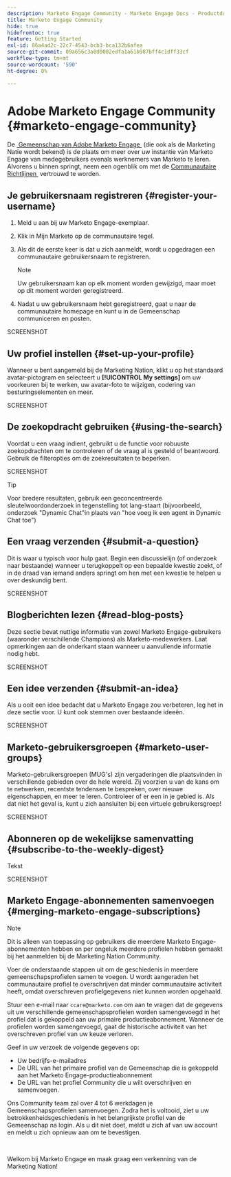 ```yaml
---
description: Marketo Engage Community - Marketo Engage Docs - Productdocumentatie
title: Marketo Engage Community
hide: true
hidefromtoc: true
feature: Getting Started
exl-id: 86a4ad2c-22c7-4543-bcb3-bca132b6afea
source-git-commit: 09a656c3a0d0002edfa1a61b987bff4c1dff33cf
workflow-type: tm+mt
source-wordcount: '590'
ht-degree: 0%

---
```


# Adobe Marketo Engage Community {#marketo-engage-community}

De [&#x200B; Gemeenschap van Adobe Marketo Engage &#x200B;](https://nation.marketo.com/) (die ook als de Marketing Natie wordt bekend) is de plaats om meer over uw instantie van Marketo Engage van medegebruikers evenals werknemers van Marketo te leren. Alvorens u binnen springt, neem een ogenblik om met de [&#x200B; Communautaire Richtlijnen &#x200B;](https://nation.marketo.com/t5/community-guidelines/ct-p/community-guidelines) vertrouwd te worden.

## Je gebruikersnaam registreren {#register-your-username}

1. Meld u aan bij uw Marketo Engage-exemplaar.

1. Klik in Mijn Marketo op de communautaire tegel.

1. Als dit de eerste keer is dat u zich aanmeldt, wordt u opgedragen een communautaire gebruikersnaam te registreren.

   >[!NOTE]
   >
   >Uw gebruikersnaam kan op elk moment worden gewijzigd, maar moet op dit moment worden geregistreerd.

1. Nadat u uw gebruikersnaam hebt geregistreerd, gaat u naar de communautaire homepage en kunt u in de Gemeenschap communiceren en posten.

SCREENSHOT

## Uw profiel instellen {#set-up-your-profile}

Wanneer u bent aangemeld bij de Marketing Nation, klikt u op het standaard avatar-pictogram en selecteert u **[!UICONTROL My settings]** om uw voorkeuren bij te werken, uw avatar-foto te wijzigen, codering van besturingselementen en meer.

SCREENSHOT

## De zoekopdracht gebruiken {#using-the-search}

Voordat u een vraag indient, gebruikt u de functie voor robuuste zoekopdrachten om te controleren of de vraag al is gesteld of beantwoord. Gebruik de filteropties om de zoekresultaten te beperken.

SCREENSHOT

>[!TIP]
>
>Voor bredere resultaten, gebruik een geconcentreerde sleutelwoordonderzoek in tegenstelling tot lang-staart (bijvoorbeeld, onderzoek &quot;Dynamic Chat&quot;in plaats van &quot;hoe voeg ik een agent in Dynamic Chat toe&quot;)

## Een vraag verzenden {#submit-a-question}

Dit is waar u typisch voor hulp gaat. Begin een discussielijn (of onderzoek naar bestaande) wanneer u terugkoppelt op een bepaalde kwestie zoekt, of in de draad van iemand anders springt om hen met een kwestie te helpen u over deskundig bent.

SCREENSHOT

## Blogberichten lezen {#read-blog-posts}

Deze sectie bevat nuttige informatie van zowel Marketo Engage-gebruikers (waaronder verschillende Champions) als Marketo-medewerkers. Laat opmerkingen aan de onderkant staan wanneer u aanvullende informatie nodig hebt.

SCREENSHOT

## Een idee verzenden {#submit-an-idea}

Als u ooit een idee bedacht dat u Marketo Engage zou verbeteren, leg het in deze sectie voor. U kunt ook stemmen over bestaande ideeën.

SCREENSHOT

## Marketo-gebruikersgroepen {#marketo-user-groups}

Marketo-gebruikersgroepen (MUG&#39;s) zijn vergaderingen die plaatsvinden in verschillende gebieden over de hele wereld. Zij voorzien u van de kans om te netwerken, recentste tendensen te bespreken, over nieuwe eigenschappen, en meer te leren. Controleer of er een in je gebied is. Als dat niet het geval is, kunt u zich aansluiten bij een virtuele gebruikersgroep!

SCREENSHOT

## Abonneren op de wekelijkse samenvatting {#subscribe-to-the-weekly-digest}

Tekst

SCREENSHOT

## Marketo Engage-abonnementen samenvoegen {#merging-marketo-engage-subscriptions}

>[!NOTE]
>
>Dit is alleen van toepassing op gebruikers die meerdere Marketo Engage-abonnementen hebben en per ongeluk meerdere profielen hebben gemaakt bij het aanmelden bij de Marketing Nation Community.

Voer de onderstaande stappen uit om de geschiedenis in meerdere gemeenschapsprofielen samen te voegen. U wordt aangeraden het communautaire profiel te overschrijven dat minder communautaire activiteit heeft, omdat overschreven profielgegevens niet kunnen worden opgehaald.

Stuur een e-mail naar `ccare@marketo.com` om aan te vragen dat de gegevens uit uw verschillende gemeenschapsprofielen worden samengevoegd in het profiel dat is gekoppeld aan uw primaire productieabonnement. Wanneer de profielen worden samengevoegd, gaat de historische activiteit van het overschreven profiel van uw keuze verloren.

Geef in uw verzoek de volgende gegevens op:

* Uw bedrijfs-e-mailadres
* De URL van het primaire profiel van de Gemeenschap die is gekoppeld aan het Marketo Engage-productieabonnement
* De URL van het profiel Community die u wilt overschrijven en samenvoegen.

Ons Community team zal over 4 tot 6 werkdagen je Gemeenschapsprofielen samenvoegen. Zodra het is voltooid, ziet u uw betrokkenheidsgeschiedenis in het belangrijkste profiel van de Gemeenschap na login. Als u dit niet doet, meldt u zich af van uw account en meldt u zich opnieuw aan om te bevestigen.

<br>

Welkom bij Marketo Engage en maak graag een verkenning van de Marketing Nation!
